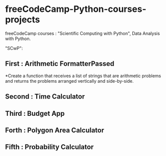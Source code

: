 # freeCodeCamp-Python-courses-projects
freeCodeCamp courses : "Scientific Computing with Python", Data Analysis with Python.



"SCwP":
## First : Arithmetic FormatterPassed
*Create a function that receives a list of strings that are arithmetic problems and returns the problems arranged vertically and side-by-side.

## Second : Time Calculator

## Third : Budget App

## Forth : Polygon Area Calculator

## Fifth : Probability Calculator
